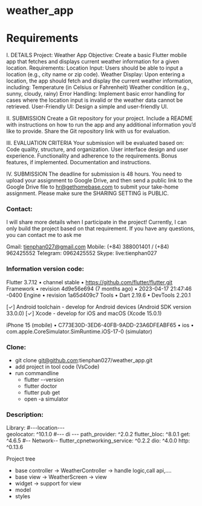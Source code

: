 # weather_app

# Requirements

I. DETAILS
Project: Weather App
Objective: Create a basic Flutter mobile app that fetches and displays current weather information for a given location.
Requirements:
Location Input: Users should be able to input a location (e.g., city name or zip code).
Weather Display: Upon entering a location, the app should fetch and display the current weather information, including:
Temperature (in Celsius or Fahrenheit)
Weather condition (e.g., sunny, cloudy, rainy)
Error Handling: Implement basic error handling for cases where the location input is invalid or the weather data cannot be retrieved.
User-Friendly UI: Design a simple and user-friendly UI.

II. SUBMISSION
Create a Git repository for your project.
Include a README with instructions on how to run the app and any additional information you’d like to provide.
Share the Git repository link with us for evaluation.

III. EVALUATION CRITERIA
Your submission will be evaluated based on:
Code quality, structure, and organization.
User interface design and user experience.
Functionality and adherence to the requirements.
Bonus features, if implemented.
Documentation and instructions.

IV. SUBMISSION
The deadline for submission is 48 hours.
You need to upload your assignment to Google Drive, and then send a public link to the Google Drive file to hr@gethomebase.com to submit your take-home assignment. Please make sure the SHARING SETTING is PUBLIC.

### Contact:

I will share more details when I participate in the project!
Currently, I can only build the project based on that requirement.
If you have any questions, you can contact me to ask me

Gmail: tienphan027@gmail.com
Mobile: (+84) 388001401 / (+84) 962425552
Telegram: 0962425552
Skype: live:tienphan027

### Information version code:

Flutter 3.7.12 • channel stable • https://github.com/flutter/flutter.git
Framework • revision 4d9e56e694 (7 months ago) • 2023-04-17 21:47:46 -0400
Engine • revision 1a65d409c7
Tools • Dart 2.19.6 • DevTools 2.20.1

[✓] Android toolchain - develop for Android devices (Android SDK version 33.0.0)
[✓] Xcode - develop for iOS and macOS (Xcode 15.0.1)

iPhone 15 (mobile) • C773E30D-3ED6-40FB-9ADD-23A6DFEABF65 • ios • com.apple.CoreSimulator.SimRuntime.iOS-17-0
(simulator)

### Clone:

- git clone git@github.com:tienphan027/weather_app.git
- add project in tool code (VsCode)
- run commandline
  - flutter --version
  - flutter doctor
  - flutter pub get
  - open -a simulator

### Description:

Library:
#---location---  
geolocator: ^10.1.0
#--- di ---
path_provider: ^2.0.2
flutter_bloc: ^8.0.1
get: ^4.6.5
#-- Network--
flutter_cpnetworking_service: ^0.2.2
dio: ^4.0.0
http: ^0.13.6

Project tree

- base controller -> WeatherController -> handle logic,call api,....
- base view -> WeatherScreen -> view
- widget -> support for view
- model
- styles
